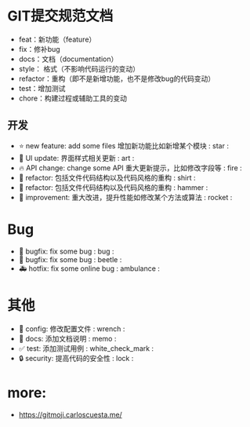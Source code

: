 # GIT提交规范文档

- feat：新功能（feature）
- fix：修补bug
- docs：文档（documentation）
- style： 格式（不影响代码运行的变动）
- refactor：重构（即不是新增功能，也不是修改bug的代码变动）
- test：增加测试
- chore：构建过程或辅助工具的变动


## 开发

- ⭐️ new feature: add some files 增加新功能比如新增某个模块 : star :
- 🎨 UI update: 界面样式相关更新 : art :
- 🔥 API change: change some API 重大更新提示，比如修改字段等 : fire :
- 👕 refactor: 包括文件代码结构以及代码风格的重构 : shirt :
- 🔨 refactor: 包括文件代码结构以及代码风格的重构 : hammer :
- 🚀 improvement: 重大改进，提升性能如修改某个方法或算法 : rocket :

# Bug

- 🐛 bugfix: fix some bug : bug :
- 🐞 bugfix: fix some bug : beetle :
- 🚑 hotfix: fix some online bug : ambulance :

# 其他

- 🔧 config: 修改配置文件 : wrench :
- 📝 docs: 添加文档说明 : memo :
- ✅ test: 添加测试用例 : white_check_mark :
- 🔒 security: 提高代码的安全性 : lock :


# more:
- https://gitmoji.carloscuesta.me/

